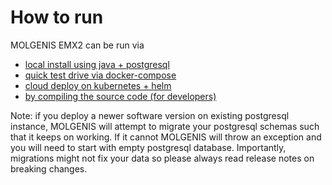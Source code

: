 # How to run

MOLGENIS EMX2 can be run via

* [local install using java + postgresql](run_java.md)
* [quick test drive via docker-compose](run_docker.md)
* [cloud deploy on kubernetes + helm](run_helm.md)
* [by compiling the source code (for developers)](run_source.md)

Note: if you deploy a newer software version on existing postgresql instance, MOLGENIS will attempt to migrate your postgresql schemas such that it keeps on working.
If it cannot MOLGENIS will throw an exception and you will need to start with empty postgresql database.
Importantly, migrations might not fix your data so please always read release notes on breaking changes.
